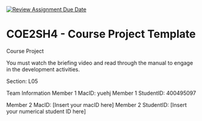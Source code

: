 [![Review Assignment Due Date](https://classroom.github.com/assets/deadline-readme-button-22041afd0340ce965d47ae6ef1cefeee28c7c493a6346c4f15d667ab976d596c.svg)](https://classroom.github.com/a/mLqiHWLE)
# COE2SH4 - Course Project Template
Course Project

You must watch the briefing video and read through the manual to engage in the development activities.


Section: L05

Team Information
Member 1 MacID: yuehj
Member 1 StudentID: 400495097

Member 2 MacID: [Insert your macID here]
Member 2 StudentID: [Insert your numerical student ID here]
